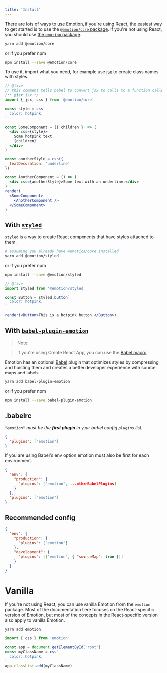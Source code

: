 ```yaml
---
title: 'Install'
---
```


There are lots of ways to use Emotion, if you're using React, the easiest way to get started is to use the [`@emotion/core` package](/packages/@emotion/core). If you're not using React, you should use [the `emotion` package](#vanilla).

```bash
yarn add @emotion/core
```

or if you prefer npm

```bash
npm install --save @emotion/core
```

To use it, import what you need, for example use [jsx](/docs/jsx.md) to create class names with styles.

```jsx
// @live
// this comment tells babel to convert jsx to calls to a function called jsx instead of React.createElement
/** @jsx jsx */
import { jsx, css } from '@emotion/core'

const style = css`
  color: hotpink;
`

const SomeComponent = ({ children }) => (
  <div css={style}>
    Some hotpink text.
    {children}
  </div>
)

const anotherStyle = css({
  textDecoration: 'underline'
})

const AnotherComponent = () => (
  <div css={anotherStyle}>Some text with an underline.</div>
)
render(
  <SomeComponent>
    <AnotherComponent />
  </SomeComponent>
)
```

## With [`styled`](/docs/styled.md)

`styled` is a way to create React components that have styles attached to them.

```bash
# assuming you already have @emotion/core installed
yarn add @emotion/styled
```

or if you prefer npm

```bash
npm install --save @emotion/styled
```

```jsx
// @live
import styled from '@emotion/styled'

const Button = styled.button`
  color: hotpink;
`

render(<Button>This is a hotpink button.</Button>)
```

## With [`babel-plugin-emotion`](/packages/babel-plugin-emotion)

> Note:

> If you're using Create React App, you can use the [Babel macro](./babel-macros.md)

Emotion has an optional [Babel](https://babeljs.io/) plugin that optimizes styles by compressing and hoisting them and creates a better developer experience with source maps and labels.

```bash
yarn add babel-plugin-emotion
```

or if you prefer npm

```bash
npm install --save babel-plugin-emotion
```

## .babelrc

_`"emotion"` must be the **first plugin** in your babel config `plugins` list._

```json
{
  "plugins": ["emotion"]
}
```

If you are using Babel's env option emotion must also be first for each environment.

```json
{
  "env": {
    "production": {
      "plugins": ["emotion", ...otherBabelPlugins]
    }
  },
  "plugins": ["emotion"]
}
```

## Recommended config

```json
{
  "env": {
    "production": {
      "plugins": ["emotion"]
    },
    "development": {
      "plugins": [["emotion", { "sourceMap": true }]]
    }
  }
}
```

# Vanilla

If you're not using React, you can use vanilla Emotion from the `emotion` package. Most of the documentation here focuses on the React-specific version of Emotion, but most of the concepts in the React-specific version also apply to vanilla Emotion.

```bash
yarn add emotion
```

```jsx
import { css } from 'emotion'

const app = document.getElementById('root')
const myClassName = css`
  color: hotpink;
`
app.classList.add(myClassName)
```
